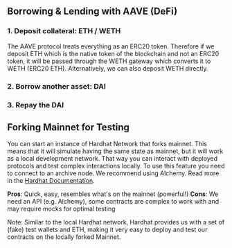## Borrowing & Lending with AAVE (DeFi)

### 1. Deposit collateral: ETH / WETH

The AAVE protocol treats everything as an ERC20 token. Therefore if we deposit ETH which is the native token of the blockchain and not an ERC20 token, it will be passed through the WETH gateway which converts it to WETH (ERC20 ETH). Alternatively, we can also deposit WETH directly. 

### 2. Borrow another asset: DAI

### 3. Repay the DAI


## Forking Mainnet for Testing

You can start an instance of Hardhat Network that forks mainnet. This means that it will simulate having the same state as mainnet, but it will work as a local development network. That way you can interact with deployed protocols and test complex interactions locally. To use this feature you need to connect to an archive node. We recommend using Alchemy. Read more in the [Hardhat Documentation](https://hardhat.org/hardhat-network/docs/guides/forking-other-networks).

**Pros**: Quick, easy, resembles what's on the mainnet (powerful!)
**Cons**: We need an API (e.g. Alchemy), some contracts are complex to work with and may require mocks for optimal testing

Note: Similar to the local Hardhat network, Hardhat provides us with a set of (fake) test wallets and ETH, making it very easy to deploy and test our contracts on the locally forked Mainnet.